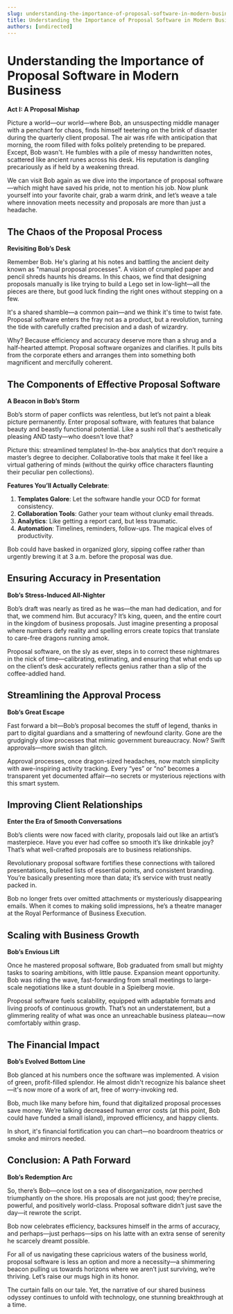 ```yaml
---
slug: understanding-the-importance-of-proposal-software-in-modern-business
title: Understanding the Importance of Proposal Software in Modern Business
authors: [undirected]
---
```



# Understanding the Importance of Proposal Software in Modern Business

**Act I: A Proposal Mishap**

Picture a world—our world—where Bob, an unsuspecting middle manager with a penchant for chaos, finds himself teetering on the brink of disaster during the quarterly client proposal. The air was rife with anticipation that morning, the room filled with folks politely pretending to be prepared. Except, Bob wasn't. He fumbles with a pile of messy handwritten notes, scattered like ancient runes across his desk. His reputation is dangling precariously as if held by a weakening thread.

We can visit Bob again as we dive into the importance of proposal software—which might have saved his pride, not to mention his job. Now plunk yourself into your favorite chair, grab a warm drink, and let’s weave a tale where innovation meets necessity and proposals are more than just a headache.

## The Chaos of the Proposal Process

**Revisiting Bob’s Desk**

Remember Bob. He's glaring at his notes and battling the ancient deity known as "manual proposal processes". A vision of crumpled paper and pencil shreds haunts his dreams. In this chaos, we find that designing proposals manually is like trying to build a Lego set in low-light—all the pieces are there, but good luck finding the right ones without stepping on a few.

It's a shared shamble—a common pain—and we think it's time to twist fate. Proposal software enters the fray not as a product, but a revolution, turning the tide with carefully crafted precision and a dash of wizardry.

Why? Because efficiency and accuracy deserve more than a shrug and a half-hearted attempt. Proposal software organizes and clarifies. It pulls bits from the corporate ethers and arranges them into something both magnificent and mercifully coherent. 

## The Components of Effective Proposal Software

**A Beacon in Bob’s Storm**

Bob’s storm of paper conflicts was relentless, but let’s not paint a bleak picture permanently. Enter proposal software, with features that balance beauty and beastly functional potential. Like a sushi roll that's aesthetically pleasing AND tasty—who doesn't love that?

Picture this: streamlined templates! In-the-box analytics that don’t require a master’s degree to decipher. Collaborative tools that make it feel like a virtual gathering of minds (without the quirky office characters flaunting their peculiar pen collections).

**Features You’ll Actually Celebrate**:

1. **Templates Galore**: Let the software handle your OCD for format consistency.
2. **Collaboration Tools**: Gather your team without clunky email threads.
3. **Analytics**: Like getting a report card, but less traumatic.
4. **Automation**: Timelines, reminders, follow-ups. The magical elves of productivity.

Bob could have basked in organized glory, sipping coffee rather than urgently brewing it at 3 a.m. before the proposal was due.

## Ensuring Accuracy in Presentation

**Bob’s Stress-Induced All-Nighter**

Bob’s draft was nearly as tired as he was—the man had dedication, and for that, we commend him. But accuracy? It’s king, queen, and the entire court in the kingdom of business proposals. Just imagine presenting a proposal where numbers defy reality and spelling errors create topics that translate to care-free dragons running amok. 

Proposal software, on the sly as ever, steps in to correct these nightmares in the nick of time—calibrating, estimating, and ensuring that what ends up on the client’s desk accurately reflects genius rather than a slip of the coffee-addled hand.

## Streamlining the Approval Process

**Bob’s Great Escape**

Fast forward a bit—Bob’s proposal becomes the stuff of legend, thanks in part to digital guardians and a smattering of newfound clarity. Gone are the grudgingly slow processes that mimic government bureaucracy. Now? Swift approvals—more swish than glitch.

Approval processes, once dragon-sized headaches, now match simplicity with awe-inspiring activity tracking. Every “yes” or “no” becomes a transparent yet documented affair—no secrets or mysterious rejections with this smart system.

## Improving Client Relationships

**Enter the Era of Smooth Conversations**

Bob’s clients were now faced with clarity, proposals laid out like an artist’s masterpiece. Have you ever had coffee so smooth it’s like drinkable joy? That’s what well-crafted proposals are to business relationships.

Revolutionary proposal software fortifies these connections with tailored presentations, bulleted lists of essential points, and consistent branding. You’re basically presenting more than data; it’s service with trust neatly packed in. 

Bob no longer frets over omitted attachments or mysteriously disappearing emails. When it comes to making solid impressions, he’s a theatre manager at the Royal Performance of Business Execution.

## Scaling with Business Growth

**Bob’s Envious Lift**

Once he mastered proposal software, Bob graduated from small but mighty tasks to soaring ambitions, with little pause. Expansion meant opportunity. Bob was riding the wave, fast-forwarding from small meetings to large-scale negotiations like a stunt double in a Spielberg movie.

Proposal software fuels scalability, equipped with adaptable formats and living proofs of continuous growth. That’s not an understatement, but a glimmering reality of what was once an unreachable business plateau—now comfortably within grasp.

## The Financial Impact

**Bob’s Evolved Bottom Line**

Bob glanced at his numbers once the software was implemented. A vision of green, profit-filled splendor. He almost didn't recognize his balance sheet—it's now more of a work of art, free of worry-invoking red. 

Bob, much like many before him, found that digitalized proposal processes save money. We’re talking decreased human error costs (at this point, Bob could have funded a small island), improved efficiency, and happy clients. 

In short, it's financial fortification you can chart—no boardroom theatrics or smoke and mirrors needed. 

## Conclusion: A Path Forward

**Bob’s Redemption Arc**

So, there’s Bob—once lost on a sea of disorganization, now perched triumphantly on the shore. His proposals are not just good; they’re precise, powerful, and positively world-class. Proposal software didn’t just save the day—it rewrote the script.

Bob now celebrates efficiency, backsures himself in the arms of accuracy, and perhaps—just perhaps—sips on his latte with an extra sense of serenity he scarcely dreamt possible. 

For all of us navigating these capricious waters of the business world, proposal software is less an option and more a necessity—a shimmering beacon pulling us towards horizons where we aren’t just surviving, we’re thriving. Let’s raise our mugs high in its honor.

The curtain falls on our tale. Yet, the narrative of our shared business odyssey continues to unfold with technology, one stunning breakthrough at a time.
